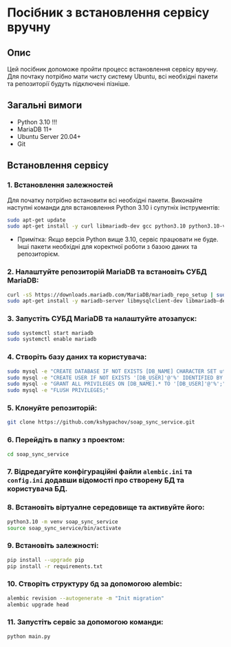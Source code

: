 # Посібник з встановлення сервісу вручну

## Опис 
Цей посібник допоможе пройти процесс встановлення сервісу вручну. Для почтаку потрібно мати чисту систему Ubuntu, 
всі необхідні пакети та репозиторії будуть підключені пізніше.

## Загальні вимоги

- Python 3.10 !!!
- MariaDB 11+
- Ubuntu Server 20.04+
- Git

## Встановлення сервісу

### 1. Встановлення залежностей
Для початку потрібно встановити всі необхідні пакети. Виконайте наступні команди для встановлення Python 3.10 
і супутніх інструментів:

```bash
sudo apt-get update
sudo apt-get install -y curl libmariadb-dev gcc python3.10 python3.10-venv python3.10-dev git pkg-config
```
- Примітка: Якщо версія Python вище 3.10, сервіс працювати не буде. Інші пакети необхідні для коректної роботи з базою даних та репозиторієм.

### 2. Налаштуйте репозиторій MariaDB та встановіть СУБД MariaDB:
```bash
curl -sS https://downloads.mariadb.com/MariaDB/mariadb_repo_setup | sudo bash
sudo apt-get install -y mariadb-server libmysqlclient-dev libmariadb-dev
```

### 3. Запустіть СУБД MariaDB та налаштуйте атозапуск:
```bash
sudo systemctl start mariadb
sudo systemctl enable mariadb
```

### 4. Створіть базу даних та користувача:
```bash
sudo mysql -e "CREATE DATABASE IF NOT EXISTS [DB_NAME] CHARACTER SET utf8mb4 COLLATE utf8mb4_unicode_ci;"
sudo mysql -e "CREATE USER IF NOT EXISTS '[DB_USER]'@'%' IDENTIFIED BY '[DB_PASSWORD]';"
sudo mysql -e "GRANT ALL PRIVILEGES ON [DB_NAME].* TO '[DB_USER]'@'%';"
sudo mysql -e "FLUSH PRIVILEGES;"
```

### 5. Клонуйте репозиторій:
```bash
git clone https://github.com/kshypachov/soap_sync_service.git
```

### 6. Перейдіть в папку з проектом:
```bash
cd soap_sync_service
```

### 7. Відредагуйте конфігураційні файли `alembic.ini` та `config.ini` додавши відомості про створену БД та користувача БД. 

### 8. Встановіть віртуалне середовище та активуйте його:
```bash
python3.10 -m venv soap_sync_service
source soap_sync_service/bin/activate
```

###  9. Встановіть залежності:
```bash
pip install --upgrade pip
pip install -r requirements.txt
```

### 10. Створіть структуру бд за допомогою alembic:
```bash
alembic revision --autogenerate -m "Init migration"
alembic upgrade head
```

### 11. Запустіть сервіс за допомогою команди:
```bash
python main.py
```